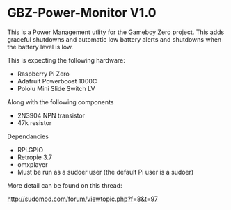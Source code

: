 # GBZ-Power-Monitor V1.0

This is a Power Management utlity for the Gameboy Zero project.  This adds graceful shutdowns and automatic low battery alerts and shutdowns when the battery level is low.  

This is expecting the following hardware:

- Raspberry Pi Zero
- Adafruit Powerboost 1000C
- Pololu Mini Slide Switch LV

Along with the following components

- 2N3904 NPN transistor
- 47k resistor

Dependancies

- RPi.GPIO
- Retropie 3.7
- omxplayer
- Must be run as a sudoer user (the default Pi user is a sudoer)

More detail can be found on this thread:

http://sudomod.com/forum/viewtopic.php?f=8&t=97

